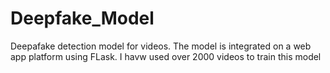 # Deepfake_Model
Deepafake detection model for videos.
The model is integrated on a web app platform using FLask.
I havw used over 2000 videos to train this model
